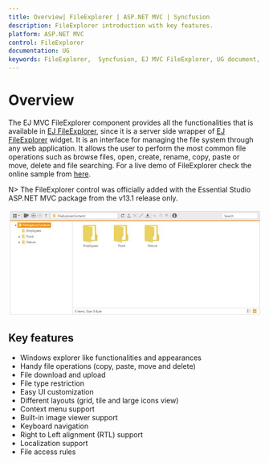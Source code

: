 ```yaml
---
title: Overview| FileExplorer | ASP.NET MVC | Syncfusion
description: FileExplorer introduction with key features.
platform: ASP.NET MVC
control: FileExplorer
documentation: UG
keywords: FileExplorer,  Syncfusion, EJ MVC FileExplorer, UG document, Overview
---
```


# Overview

The EJ MVC FileExplorer component provides all the functionalities that is available in [EJ FileExplorer](http://help.syncfusion.com/js/fileexplorer/overview#), since it is a server side wrapper of [EJ FileExplorer](http://help.syncfusion.com/js/fileexplorer/overview#) widget. It is an interface for managing the file system through any web application. It allows the user to perform the most common file operations such as browse files, open, create, rename, copy, paste or move, delete and file searching.
For a live demo of FileExplorer check the online sample from [here](http://mvc.syncfusion.com/demos/web/fileexplorer/default#).

N> The FileExplorer control was officially added with the Essential Studio ASP.NET MVC package from the v13.1 release only.

![](Overview_images/Overview_img1.jpeg)

## Key features

* Windows explorer like functionalities and appearances
* Handy file operations (copy, paste, move and delete)
* File download and upload
* File type restriction
* Easy UI customization
* Different layouts (grid, tile and large icons view)
* Context menu support
* Built-in image viewer support
* Keyboard navigation
* Right to Left alignment (RTL) support
* Localization support
* File access rules
